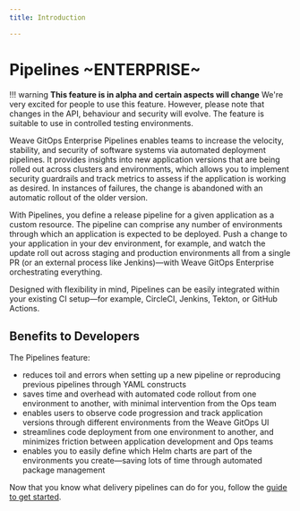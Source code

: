 ```yaml
---
title: Introduction

---
```



# Pipelines ~ENTERPRISE~

!!! warning
    **This feature is in alpha and certain aspects will change**
    We're very excited for people to use this feature.
    However, please note that changes in the API, behaviour and security will evolve.
    The feature is suitable to use in controlled testing environments.

Weave GitOps Enterprise Pipelines enables teams to increase the velocity, stability, and security of software systems via automated deployment pipelines. It provides insights into new application versions that are being rolled out across clusters and environments, which allows you to implement security guardrails and track metrics to assess if the application is working as desired. In instances of failures, the change is abandoned with an automatic rollout of the older version.

With Pipelines, you define a release pipeline for a given application as a custom resource. The pipeline can comprise any number of environments through which an application is expected to be deployed. Push a change to your application in your dev environment, for example, and watch the update roll out across staging and production environments all from a single PR (or an external process like Jenkins)—with Weave GitOps Enterprise orchestrating everything. 

Designed with flexibility in mind, Pipelines can be easily integrated within your existing CI setup—for example, CircleCI, Jenkins, Tekton, or GitHub Actions.

## Benefits to Developers

The Pipelines feature:
- reduces toil and errors when setting up a new pipeline or reproducing previous pipelines through YAML constructs
- saves time and overhead with automated code rollout from one environment to another, with minimal intervention from the Ops team
- enables users to observe code progression and track application versions through different environments from the Weave GitOps UI
- streamlines code deployment from one environment to another, and minimizes friction between application development and Ops teams
- enables you to easily define which Helm charts are part of the environments you create—saving lots of time through automated package management

Now that you know what delivery pipelines can do for you, follow the [guide to get started](../pipelines-getting-started).
